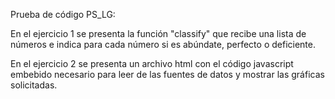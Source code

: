 Prueba de código PS_LG:

En el ejercicio 1 se presenta la función "classify" que recibe una lista de números e
indica para cada número si es abúndate, perfecto o deficiente.

En el ejercicio 2 se presenta un archivo html con el código javascript embebido necesario
para leer de las fuentes de datos y mostrar las gráficas solicitadas.
